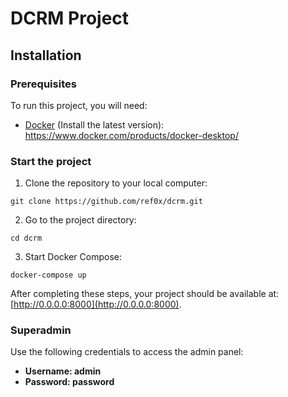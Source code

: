 # DCRM Project

## Installation

### Prerequisites

To run this project, you will need:

- [Docker](https://www.docker.com/get-started) (Install the latest version): https://www.docker.com/products/docker-desktop/

### Start the project

1. Clone the repository to your local computer:

```git clone https://github.com/ref0x/dcrm.git```

2. Go to the project directory:

```cd dcrm```

3. Start Docker Compose:

```docker-compose up```

After completing these steps, your project should be available at: [http://0.0.0.0:8000](http://0.0.0.0:8000).

### Superadmin

Use the following credentials to access the admin panel:

- **Username: admin**
- **Password: password**